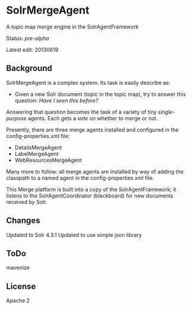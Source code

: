 SolrMergeAgent
==============

A topic map merge engine in the SolrAgentFramework

Status: *pre-alpha*<br/>

Latest edit: 20130619
## Background ##
SolrMergeAgent is a complex system. Its task is easily describe as:

- Given a new Solr document (topic in the topic map), try to answer this question: *Have I seen this before?*

Answering that question becomes the task of a variety of tiny *single-purpose* agents. Each gets a *vote* on whether to merge or not.

Presently, there are three merge agents installed and configured in the config-properties.xml file:
- DetailsMergeAgent
- LabelMergeAgent
- WebResourcesMergeAgent

Many more to follow: all merge agents are installed by way of adding the classpath to a named agent in the config-properties.xml file.

This Merge platform is built into a copy of the SolrAgentFramework; it listens to the SolrAgentCoordinator (blackboard) for new documents received by Solr.

## Changes ##
Updated to Solr 4.3.1
Updated to use simple json library

## ToDo ##
mavenize

## License ##
Apache 2
